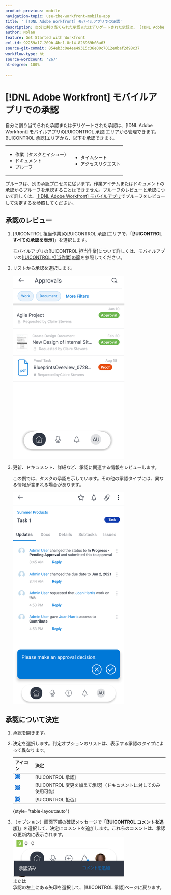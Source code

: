 ```yaml
---
product-previous: mobile
navigation-topic: use-the-workfront-mobile-app
title: ' [!DNL Adobe Workfront] モバイルアプリでの承認'
description: 自分に割り当てられた承認またはデリゲートされた承認は、 [!DNL Adobe Workfront] モバイルアプリの[!UICONTROL 承認]エリアから管理できます。
author: Nolan
feature: Get Started with Workfront
exl-id: 92259a17-209b-4bc1-8c14-826969b08a63
source-git-commit: 854eb3c0e4ee49315c36e00c7012e0baf2d98c37
workflow-type: ht
source-wordcount: '267'
ht-degree: 100%

---
```


# [!DNL Adobe Workfront] モバイルアプリでの承認

自分に割り当てられた承認またはデリゲートされた承認は、[!DNL Adobe Workfront] モバイルアプリの[!UICONTROL 承認]エリアから管理できます。[!UICONTROL 承認]エリアから、以下を承認できます。

<table style="table-layout:auto"> 
 <col> 
 <col> 
 <tbody> 
  <tr> 
   <td> 
    <ul> 
     <li>作業（タスクとイシュー）</li> 
     <li>ドキュメント</li> 
     <li>プルーフ </li> 
    </ul> </td> 
   <td> 
    <ul> 
     <li>タイムシート</li> 
     <li>アクセスリクエスト</li> 
    </ul> </td> 
  </tr> 
 </tbody> 
</table>

プルーフは、別の承認プロセスに従います。作業アイテムまたはドキュメントの承認からプルーフを承認することはできません。プルーフのレビューと承認について詳しくは、[ [!DNL Adobe Workfront] モバイルアプリ](../../../workfront-basics/mobile-apps/using-the-workfront-mobile-app/work-with-proofs-in-mobile-app.md)でプルーフをレビューして決定するを参照してください。

## 承認のレビュー

1. [!UICONTROL 担当作業]の[!UICONTROL 承認]エリアで、「**[!UICONTROL すべての承認を表示]**」を選択します。

   モバイルアプリの[!UICONTROL 担当作業]について詳しくは、モバイルアプリの[[!UICONTROL 担当作業]の節](../../../workfront-basics/mobile-apps/using-the-workfront-mobile-app/my-work-section-mobile.md)を参照してください。

1. リストから承認を選択します。

   ![モバイルアプリの承認リスト](assets/mobile-approvals-adobe-350x574.png)

1. 更新、ドキュメント、詳細など、承認に関連する情報をレビューします。

   この例では、タスクの承認を示しています。その他の承認タイプには、異なる情報が含まれる場合があります。

   ![サンプルタスクの承認](assets/mobile-taskapproval-350x664.png)

## 承認について決定

1. 承認を開きます。
1. 決定を選択します。判定オプションのリストは、表示する承認のタイプによって異なります。

   | アイコン | 決定 |
   |---|---|
   | ![タスクからプルーフを承認](assets/mobile-approveprooffromtask.png) | [!UICONTROL 承認] |
   | ![タスクからの変更を含むプルーフを承認](assets/mobile-approveproofwithcommentsfromtask.png) | [!UICONTROL 変更を加えて承認]（ドキュメントに対してのみ使用可能） |
   | ![タスクからプルーフを却下](assets/mobile-rejectprooffromtask.png) | [!UICONTROL 拒否] |

   {style="table-layout:auto"}

1. （オプション）画面下部の確認メッセージで「**[!UICONTROL コメントを追加]**」を選択して、決定にコメントを追加します。これらのコメントは、承認の更新内に表示されます。\
   ![コメントを追加](assets/mobile-addcommenttoapproval-350x123.png)\
   または\
   承認の左上にある矢印を選択して、[!UICONTROL 承認]ページに戻ります。

